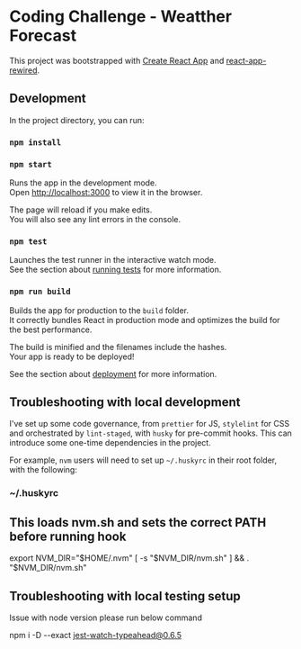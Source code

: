 # Coding Challenge - Weatther Forecast

This project was bootstrapped with [Create React App](https://github.com/facebook/create-react-app) and [react-app-rewired](https://www.npmjs.com/package/react-app-rewired).

## Development

In the project directory, you can run:

### `npm install`

### `npm start`

Runs the app in the development mode.\
Open [http://localhost:3000](http://localhost:3000) to view it in the browser.

The page will reload if you make edits.\
You will also see any lint errors in the console.

### `npm test`

Launches the test runner in the interactive watch mode.\
See the section about [running tests](https://facebook.github.io/create-react-app/docs/running-tests) for more information.

### `npm run build`

Builds the app for production to the `build` folder.\
It correctly bundles React in production mode and optimizes the build for the best performance.

The build is minified and the filenames include the hashes.\
Your app is ready to be deployed!

See the section about [deployment](https://facebook.github.io/create-react-app/docs/deployment) for more information.

## Troubleshooting with local development

I've set up some code governance, from `prettier` for JS, `stylelint` for CSS and orchestrated by `lint-staged`, with `husky` for pre-commit hooks. This can introduce some one-time dependencies in the project.

For example, `nvm` users will need to set up `~/.huskyrc` in their root folder, with the following:

### ~/.huskyrc

## This loads nvm.sh and sets the correct PATH before running hook

export NVM_DIR="$HOME/.nvm"
[ -s "$NVM_DIR/nvm.sh" ] && \. "$NVM_DIR/nvm.sh"

## Troubleshooting with local testing setup

Issue with node version please run below command

npm i -D --exact jest-watch-typeahead@0.6.5
